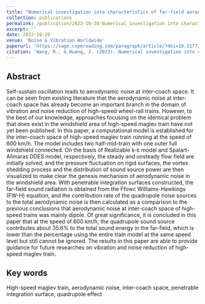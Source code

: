 ```yaml
---
title: "Numerical investigation into characteristics of far-field aerodynamic noise radiated by inter-coach space of high-speed maglev trains (EI Journal, First author)"
collection: publications
permalink: /publication/2022-10-20-Numerical investigation into characteristics of far-field aerodynamic noise radiated by inter-coach space of high-speed maglev trains
excerpt: ''
date: 2022-10-20
venue: 'Noise & Vibration Worldwide'
paperurl: 'https://sage.cnpereading.com/paragraph/article/?doi=10.1177/09574565221128063'
citation: 'Wang, R., & Huang, J. (2022). Numerical investigation into characteristics of far-field aerodynamic noise radiated by inter-coach space of high-speed maglev trains. Noise & Vibration Worldwide, 53(9-10), 464-479. https://doi.org/10.1177/09574565221128063'
---
```


## Abstract
Self-sustain oscillation leads to aerodynamic noise at inter-coach space. It can be seen from existing literature that the aerodynamic noise at inter-coach space has already become an important branch in the domain of vibration and noise reduction of high-speed wheel-rail trains. However, to the best of our knowledge, approaches focusing on the identical problem that does exist in the windshield area of high-speed maglev train have not yet been published. In this paper, a computational model is established for the inter-coach space of high-speed maglev train running at the speed of 600 km/h. The model includes two half-mid-train with one outer full windshield connected. On the basis of Realizable k-ε model and Spalart-Allmaras DDES model, respectively, the steady and unsteady flow field are initially solved, and the pressure fluctuation on rigid surfaces, the vortex shedding process and the distribution of sound source power are then visualized to make clear the genesis mechanism of aerodynamic noise in the windshield area. With penetrable integration surfaces constructed, the far-field sound radiation is obtained from the Ffowc Williams-Hawkings (FW-H) equation, and the contribution rate of the quadrupole noise sources to the total aerodynamic noise is then calculated as a comparison to the previous conclusions that aerodynamic noise at inter-coach space of high-speed trains was mainly dipole. Of great significance, it is concluded in this paper that at the speed of 600 km/h, the quadrupole sound source contributes about 35.6% to the total sound energy in the far-field, which is lower than the percentage using the entire train model at the same speed level but still cannot be ignored. The results in this paper are able to provide guidance for future researches on vibration and noise reduction of high-speed maglev train.

## Key words

High-speed maglev train, aerodynamic noise, inter-coach space, penetrable integration surface, quadrupole effect
